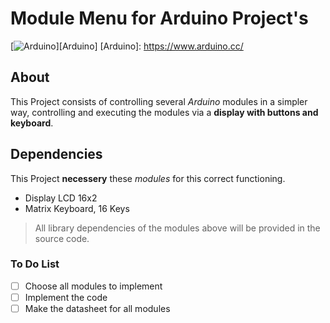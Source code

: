 # Module Menu for Arduino Project's

[![Arduino](https://img.shields.io/badge/Arduino-1.8.11-green)][Arduino]
[Arduino]: https://www.arduino.cc/

## About

This Project consists of controlling several _Arduino_ modules in a simpler way, controlling and executing the modules via a **display with buttons and keyboard**.

## Dependencies

This Project **necessery** these _modules_ for this correct functioning.
- Display LCD 16x2
- Matrix Keyboard, 16 Keys

> All library dependencies of the modules above will be provided in the source code.

### To Do List

- [ ] Choose all modules to implement
- [ ] Implement the code
- [ ] Make the datasheet for all modules

